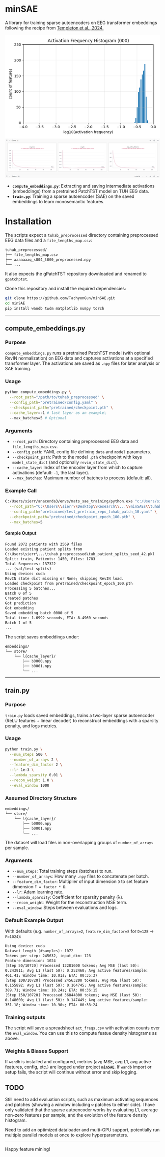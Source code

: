 # minSAE

A library for training sparse autoencoders on EEG transformer embeddings following the recipe from [Templeton et al., 2024.](https://transformer-circuits.pub/2024/scaling-monosemanticity/)

![Feature Density](assets/histograms_better.gif)
![Weather Dataset](assets/wandb_tracking.png)

- **`compute_embeddings.py`**: Extracting and saving intermediate activations (embeddings) from a pretrained PatchTST model on TUH EEG data.
- **`train.py`**: Training a sparse autoencoder (SAE) on the saved embeddings to learn monosemantic features.


# Installation

The scripts expect a `tuhab_preprocessed` directory containing preprocessed EEG data files and a `file_lengths_map.csv`:

```
tuhab_preprocessed/
├── file_lengths_map.csv
├── aaaaaaaq_s004_t000_preprocessed.npy
└── ...
```

It also expects the gPatchTST repository downloaded and renamed to `gpatchptst`.

Clone this repository and install the required dependencies:

```bash
git clone https://github.com/TachyonGun/minSAE.git
cd minSAE
pip install wandb twdm matplotlib numpy torch
```

---

## compute_embeddings.py

### Purpose

`compute_embeddings.py` runs a pretrained PatchTST model (with optional RevIN normalization) on EEG data and captures activations at a specified transformer layer.  The activations are saved as `.npy` files for later analysis or SAE training.

### Usage

```bash
python compute_embeddings.py \
  --root_path="/path/to/tuhab_preprocessed" \
  --config_path="pretrained/config.yaml" \
  --checkpoint_path="pretrained/checkpoint.pth" \
  --cache_layer=-1 # last layer as an example\
  --max_batches=5 # Optional
```

### Arguments

- `--root_path`: Directory containing preprocessed EEG data and `file_lengths_map.csv`.
- `--config_path`: YAML config file defining `data` and `model` parameters.
- `--checkpoint_path`: Path to the model `.pth` checkpoint with keys `model_state_dict` (and optionally `revin_state_dict`).
- `--cache_layer`: Index of the encoder layer from which to capture activations (default: `-1`, the last layer).
- `--max_batches`: Maximum number of batches to process (default: all).

### Example Call

```bash
C:/Users/sierr/anaconda3/envs/mats_sae_training/python.exe "c:/Users/sierr/Desktop/Research/.../minSAEs/compute_embeddings.py" \
  --root_path="C:\\Users\\sierr\\Desktop\\Research\\...\\minSAEs\\tuhab_preprocessed" \
  --config_path="pretrained/test_pretrain_repo_tuhab_patch_10.yaml" \
  --checkpoint_path="pretrained/checkpoint_epoch_100.pth" \
  --max_batches=5
```

#### Sample Output

```
Found 2072 patients with 2569 files
Loaded existing patient splits from C:\Users\sierr\...\tuhab_preprocessed\tuh_patient_splits_seed_42.pkl
Split: train, Patients: 1450, Files: 1783
Total Sequences: 137322
... (val/test splits)
Using device: cuda
RevIN state dict missing or None; skipping RevIN load.
Loaded checkpoint from pretrained/checkpoint_epoch_100.pth
Processing 5 batches...
Batch 0 of 5
Created patches
Got prediction
Got embedding
Saved embedding batch 0000 of 5
Total time: 1.6992 seconds, ETA: 8.4960 seconds
Batch 1 of 5
...  
```

The script saves embeddings under:
```
embeddings/
└── store/
    └── l{cache_layer}/
        ├── b0000.npy
        ├── b0001.npy
        └── ...
```

---

## train.py

### Purpose

`train.py` loads saved embeddings, trains a two-layer sparse autoencoder (ReLU features + linear decoder) to reconstruct embeddings with a sparsity penalty, and logs metrics.

### Usage

```bash
python train.py \
  --num_steps 500 \
  --number_of_arrays 2 \
  --feature_dim_factor 2 \
  --lr 1e-3 \
  --lambda_sparsity 0.01 \
  --recon_weight 1.0 \
  --eval_window 1000
```

### Assumed Directory Structure

```
embeddings/
└── store/
    └── l{cache_layer}/
        ├── b0000.npy
        ├── b0001.npy
        └── ...
```

The dataset will load files in non-overlapping groups of `number_of_arrays` per sample.

### Arguments

- `--num_steps`: Total training steps (batches) to run.
- `--number_of_arrays`: How many `.npy` files to concatenate per batch.
- `--feature_dim_factor`: Multiplier of input dimension `D` to set feature dimension `F = factor * D`.
- `--lr`: Adam learning rate.
- `--lambda_sparsity`: Coefficient for sparsity penalty (λ).
- `--recon_weight`: Weight for the reconstruction MSE term.
- `--eval_window`: Steps between evaluations and logs.

### Default Example Output

With defaults (e.g. `number_of_arrays=2`, `feature_dim_factor=8` for `D=128` → `F=1024`):

```
Using device: cuda
Dataset length (#samples): 1072
Tokens per step: 245632, input_dim: 128
Feature dimension: 1024
[Step 50/10720] Processed 12281600 tokens; Avg MSE (last 50): 0.243911; Avg L1 (last 50): 0.252460; Avg active features/sample: 461.41; Window time: 10.01s; ETA: 00:35:37
[Step 100/10720] Processed 24563200 tokens; Avg MSE (last 50): 0.155892; Avg L1 (last 50): 0.164745; Avg active features/sample: 389.71; Window time: 10.24s; ETA: 00:36:15
[Step 150/10720] Processed 36844800 tokens; Avg MSE (last 50): 0.148600; Avg L1 (last 50): 0.147449; Avg active features/sample: 351.18; Window time: 10.90s; ETA: 00:38:24
```

### Training outputs

The script will save a spreadsheet `act_freqs.csv` with activation counts over the `eval_window`. You can use this to compute featue density histograms as above.

### Weights & Biases Support

If `wandb` is installed and configured, metrics (avg MSE, avg L1, avg active features, config, etc.) are logged under project **`minSAE`**.  If `wandb` import or setup fails, the script will continue without error and skip logging.

## TODO

Still need to add evaluation scripts, such as maximum activating sequences and patches (showing a window including `w` patches to either side). I have only validated that the sparse autoencoder works by evaluating L1, average non-zero features per sample, and the evolution of the feature density histogram.

Need to add an optimized dataloader and multi-GPU support, potentially run multiple parallel models at once to explore hyperparameters.

---

Happy feature mining! 